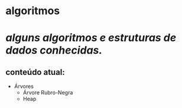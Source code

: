 # algoritmos
# *alguns algoritmos e estruturas de dados conhecidas.*
## **conteúdo atual:**
* Árvores
  * Árvore Rubro-Negra
  * Heap
